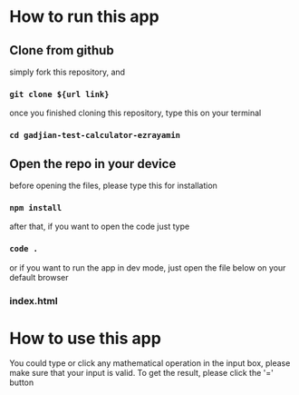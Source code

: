 # How to run this app

## Clone from github

simply fork this repository, and 
### `git clone ${url link}`

once you finished cloning this repository, type this on your terminal
### `cd gadjian-test-calculator-ezrayamin`

## Open the repo in your device
before opening the files, please type this for installation
### `npm install`

after that, if you want to open the code just type
### `code .`
or if you want to run the app in dev mode, just open the file below on your default browser 
### index.html

# How to use this app
You could type or click any mathematical operation in the input box, please make sure that your input is valid.
To get the result, please click the '=' button
